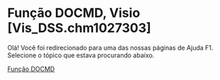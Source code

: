 
# Função DOCMD, Visio [Vis_DSS.chm1027303]

Olá! Você foi redirecionado para uma das nossas páginas de Ajuda F1. Selecione o tópico que estava procurando abaixo.

[Função DOCMD](http://msdn.microsoft.com/library/6574edeb-eb6f-afd9-89c4-eb5996dffa30%28Office.15%29.aspx)
